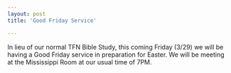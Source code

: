 ```yaml
---
layout: post
title: 'Good Friday Service'

---
```


In lieu of our normal TFN Bible Study, this coming Friday (3/29) we will be having a Good Friday service in preparation for Easter. We will be meeting at the Mississippi Room at our usual time of 7PM.
